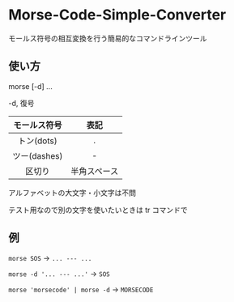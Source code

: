 # Morse-Code-Simple-Converter
モールス符号の相互変換を行う簡易的なコマンドラインツール

## 使い方

morse [-d] ...

-d,  復号


|モールス符号|表記|
|:-:|:-:|
|トン(dots)   |.|
|ツー(dashes) |-|
|区切り       |半角スペース |

アルファベットの大文字・小文字は不問

テスト用なので別の文字を使いたいときは tr コマンドで

## 例

`morse SOS`
-> `... --- ...`

`morse -d '... --- ...'`
-> `SOS`

`morse 'morsecode' | morse -d`
-> `MORSECODE`
